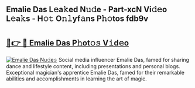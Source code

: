 ## Emalie Das L𝚎a𝚔ed N𝚞𝚍e - Part-xcN Vi𝚍𝚎o L𝚎a𝚔s - H𝚘𝚝 O𝚗𝚕yf𝚊ns P𝚑𝚘tos fdb9v

# <h2><a href="http://kf2rl98.oniu.top/?m=Emalie+Das">🔗👉 🔴 Emalie Das P𝚑ot𝚘𝚜 V𝚒d𝚎o</a></h2>

[![Emalie Das Nu𝚍e𝚜](https://i.imgur.com/0qMVB7G.gif)](http://kf2rl98.oniu.top/?m=Emalie+Das)
Social media influencer Emalie Das, famed for sharing dance and lifestyle content, including presentations and personal blogs. Exceptional magician's apprentice Emalie Das, famed for their remarkable abilities and accomplishments in learning the art of magic.  
